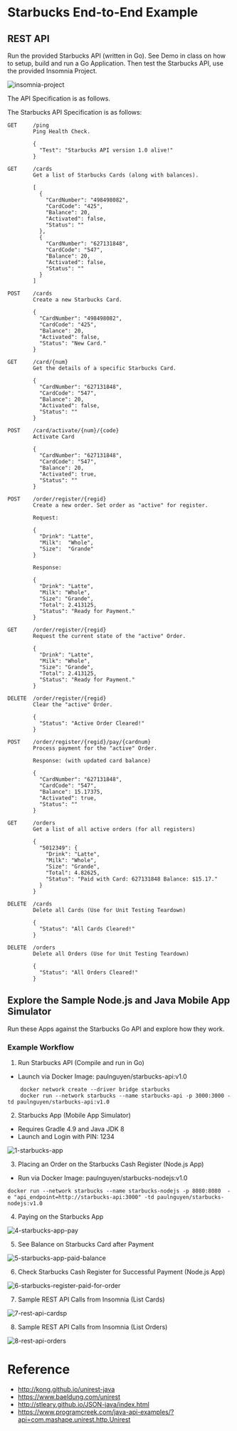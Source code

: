 # Starbucks End-to-End Example


## REST API 

Run the provided Starbucks API (written in Go).  See Demo in class on how to setup, build and run a Go Application.  Then test the Starbucks API, use the provided Insomnia Project.

![insomnia-project](images/insomnia-project.png)

The API Specification is as follows. 

The Starbucks API Specification is as follows:

```
GET 	/ping
		Ping Health Check.

		{
		  "Test": "Starbucks API version 1.0 alive!"
		}		

GET 	/cards 
		Get a list of Starbucks Cards (along with balances).

		[
		  {
		    "CardNumber": "498498082",
		    "CardCode": "425",
		    "Balance": 20,
		    "Activated": false,
		    "Status": ""
		  },
		  {
		    "CardNumber": "627131848",
		    "CardCode": "547",
		    "Balance": 20,
		    "Activated": false,
		    "Status": ""
		  }
		]		

POST 	/cards
		Create a new Starbucks Card.

		{
		  "CardNumber": "498498082",
		  "CardCode": "425",
		  "Balance": 20,
		  "Activated": false,
		  "Status": "New Card."
		}

GET 	/card/{num}
		Get the details of a specific Starbucks Card.

		{
		  "CardNumber": "627131848",
		  "CardCode": "547",
		  "Balance": 20,
		  "Activated": false,
		  "Status": ""
		}		

POST 	/card/activate/{num}/{code}
		Activate Card 

		{
		  "CardNumber": "627131848",
		  "CardCode": "547",
		  "Balance": 20,
		  "Activated": true,
		  "Status": ""
		}

POST    /order/register/{regid}
        Create a new order. Set order as "active" for register.

        Request:

	    {
	      "Drink": "Latte",
	      "Milk":  "Whole",
	      "Size":  "Grande"
	    }         

	    Response:

		{
		  "Drink": "Latte",
		  "Milk": "Whole",
		  "Size": "Grande",
		  "Total": 2.413125,
		  "Status": "Ready for Payment."
		}	    

GET     /order/register/{regid}
        Request the current state of the "active" Order.

		{
		  "Drink": "Latte",
		  "Milk": "Whole",
		  "Size": "Grande",
		  "Total": 2.413125,
		  "Status": "Ready for Payment."
		}

DELETE  /order/register/{regid}
        Clear the "active" Order.

		{
		  "Status": "Active Order Cleared!"
		}

POST    /order/register/{regid}/pay/{cardnum}
        Process payment for the "active" Order. 

        Response: (with updated card balance)

		{
		  "CardNumber": "627131848",
		  "CardCode": "547",
		  "Balance": 15.17375,
		  "Activated": true,
		  "Status": ""
		}

GET     /orders
        Get a list of all active orders (for all registers)

		{
		  "5012349": {
		    "Drink": "Latte",
		    "Milk": "Whole",
		    "Size": "Grande",
		    "Total": 4.82625,
		    "Status": "Paid with Card: 627131848 Balance: $15.17."
		  }
		}

DELETE 	/cards
		Delete all Cards (Use for Unit Testing Teardown)

		{
		  "Status": "All Cards Cleared!"
		}

DELETE 	/orders
		Delete all Orders (Use for Unit Testing Teardown)

		{
		  "Status": "All Orders Cleared!"
		}

```

## Explore the Sample Node.js and Java Mobile App Simulator

Run these Apps against the Starbucks Go API and explore how they work.


### Example Workflow

1. Run Starbucks API (Compile and run in Go)

* Launch via Docker Image:  paulnguyen/starbucks-api:v1.0

```
	docker network create --driver bridge starbucks
	docker run --network starbucks --name starbucks-api -p 3000:3000 -td paulnguyen/starbucks-api:v1.0
```

2. Starbucks App (Mobile App Simulator)

* Requires Gradle 4.9 and Java JDK 8
* Launch and Login with PIN: 1234 

![1-starbucks-app](images/1-starbucks-app.png)

3. Placing an Order on the Starbucks Cash Register (Node.js App)

* Run via Docker Image: paulnguyen/starbucks-nodejs:v1.0

```
docker run --network starbucks --name starbucks-nodejs -p 8080:8080  -e "api_endpoint=http://starbucks-api:3000" -td paulnguyen/starbucks-nodejs:v1.0
```

4. Paying on the Starbucks App

![4-starbucks-app-pay](images/4-starbucks-app-pay.png)

5. See Balance on Starbucks Card after Payment

![5-starbucks-app-paid-balance](images/5-starbucks-app-paid-balance.png)

6. Check Starbucks Cash Register for Successful Payment (Node.js App)

![6-starbucks-register-paid-for-order](images/6-starbucks-register-paid-for-order.png)

7. Sample REST API Calls from Insomnia (List Cards)

![7-rest-api-cardsp](images/7-rest-api-cards.png)

8. Sample REST API Calls from Insomnia (List Orders)

![8-rest-api-orders](images/8-rest-api-orders.png)



# Reference

* http://kong.github.io/unirest-java
* https://www.baeldung.com/unirest
* http://stleary.github.io/JSON-java/index.html
* https://www.programcreek.com/java-api-examples/?api=com.mashape.unirest.http.Unirest








